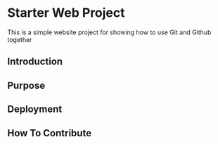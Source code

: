 # Starter Web Project

This is a simple website project 
for showing how to use Git and Github together

## Introduction

## Purpose

## Deployment

## How To Contribute
